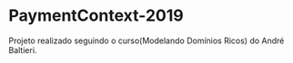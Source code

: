 # PaymentContext-2019
Projeto realizado seguindo o curso(Modelando Domínios Ricos) do André Baltieri.
